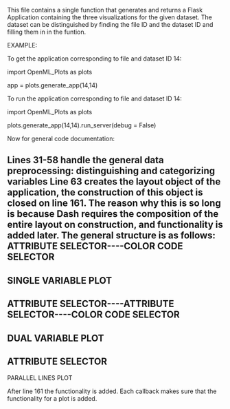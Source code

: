 This file contains a single function that generates and returns a Flask Application containing the three visualizations for the given dataset.
The dataset can be distinguished by finding the file ID and the dataset ID and filling them in in the funtion.

EXAMPLE:

To get the application corresponding to file and dataset ID 14:

import OpenML_Plots as plots

app = plots.generate_app(14,14)


To run the application corresponding to file and dataset ID 14:

import OpenML_Plots as plots

plots.generate_app(14,14).run_server(debug = False)


Now for general code documentation:

Lines 31-58 handle the general data preprocessing: distinguishing and categorizing variables
Line 63 creates the layout object of the application, the construction of this object is closed on line 161. The reason why this is so long is because Dash requires the composition of the entire layout on construction, and functionality is added later. The general structure is as follows:
ATTRIBUTE SELECTOR----COLOR CODE SELECTOR
--------------------
SINGLE VARIABLE PLOT
--------------------
ATTRIBUTE SELECTOR----ATTRIBUTE SELECTOR----COLOR CODE SELECTOR
--------------------
DUAL VARIABLE PLOT
--------------------
ATTRIBUTE SELECTOR
--------------------
PARALLEL LINES PLOT

After line 161 the functionality is added. Each callback makes sure that the functionality for a plot is added.